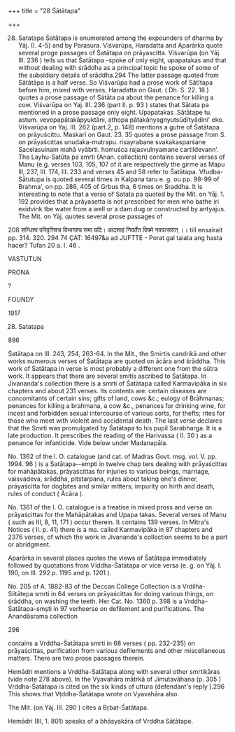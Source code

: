 +++
title = "28 Śātātapa"

+++

28. Satatapa Śatātapa is enumerated among the expounders of dharma by Yāj. (I. 4-5) and by Parasura. Viśvarūpa, Haradatta and Aparārka quote several proge passages of Śatātapa on prāyascitta. Viśvarūpa (on Yāj. III. 236 ) tells us that Śatātapa -spoke of only eight, upapatakas and that without dealing with śrāddha as a principal topic he spoke of some of the subsidiary details of srāddha.294 The latter passage quoted from Sātātāpa is a half verse. So Viśvarūpa had a prose work of Sātītapa before him, mixed with verses, Haradatta on Gaut. ( Dh. S. 22. 18 ) quotes a prose passage of Sātāta pa about the penance for killing a cow. Viśvarūpa on Yaj. III. 236 (part II. p. 93 ) states that Sātata pa mentioned in a prose passage only eight. Upapatakas .Sātātape tu. astum. vevopapātakāpyuktāni, athopa pātakānyagnyutsūdītyādini' eko. Viśvarūpa on Yaj. III. 262 (part.2, p. 148) mentions a gutre of Śatātapa on prāyuścittu. Maskarī on Gaut. 23. 35 quotes a prose passage from S. on prāyaścıttas unudaka-mutrapu. risayrabane svakakasparśane Sacelasuinam mahā vyābrti. homuśca rajasvulnyamane cartildevann'. The Layhu-Satūta pa smrti (Anan. collection) contains several verses of Manu (e.g. verses 103, 105, 107 of it are respectively the girme as Mapu Ill, 237, III. 174, III. 233 and verses 45 and 58 refer to Śatātapa. Vfudba-Sātutupa is quoted several times in Kalpana taru e. g. ou pp. 98-99 of Brahma', on pp. 286, 405 of Grbus tha, 6 times on Sraddha. It is interesting to note that a verse of Satata pa quoted by the Mit. on Yāj. 1. 192 provides that a prāyasetta is not prescribed for men who bathe iri exidvink tbe water from a well or a dam dug or constructed by antyajus. The Mit. on Yāj. quotes several prose passages of 

208 सन्धिश्व परिवृत्तिश्च विभागश्च समा यदि। आदशाहं निवर्तेत विषमे नववत्सरात् ।। till ensairait pp. 314. 320. 294 74 ÇAT: 16497&a ad JUFTTE - Porat gal taiata ang hasta hacer? Tufan 20 a. I. 46 . 

VASTUTUN 

PRONA 

? 

FOUNDY 

1917 

28. Satatapa 

896 

Śatātapa on III. 243, 254, 263-64. In the Mit., the Smirtis candrikā and other works numerous verses of Śatātapa are quoted on ācāra and śrāddha. This work of Śatātapa in verse is most probably a different one from the sūtra work. It appears that there are several smitis ascribed to Śatātapa. In Jivananda's collection there is a smrti of Śatātapa called Karmavipāka in six chapters and about 231 verses. Its contents are: certain diseases are concomitants of certain sins; gifts of land, cows &c.; eulogy of Brāhmanas; penances for killing a brahmana, a cow &c., penances for drinking wine, for incest and forbidden sexual intercourse of various sorts, for thefts; rites for those who meet with violent and accidental death. The last verse declares that the Smrti was promulgated by Śatātapa to his pupil Sarabharga. It is a late production. It prescribes the reading of the Harivassa ( II. 30 ) as a penance for infanticide. Vide below under Madanapāla. 

No. 1362 of the I. O. catalogue (and cat. of Madras Govt. msg. vol. V. pp. 1994. 96 ) is a Śatātapa--empti in twelve chap ters dealing with prāyaścittas for mahāpātakas, prāyaścittas for injuries to various beings, marriage, vaisvadeva, srāddha, pitstarpana, rules about taking one's dinner, prāyaścitta for dogbites and similar mitters; impurity on hirth and death, rules of conduct ( Ācāra ). 

No. 1361 of the I. O. catalogue is a treatise in mixed pross and verse on prāyaścittas for the Mahāpātakas and Upapa takas. Several verses of Manu ( such as III, 8, 11, 171 ) occur therein. It contains 139 verses. In Mitra's Notices ( II. p. 41) there is a ms. called Karmavipāka in 87 chapters and 2376 verses, of which the work in Jivananda's collection seems to be a part or abridgment. 

Aparārka in several places quotes the views of Śatātapa immediately followed by quotations from Vīddha-Śatātapa or vice versa (e. g. on Yāj. I. 190, on III. 292 p. 1195 and p. 1201 ). 

No. 205 of A. 1882-83 of the Deccan College Collection is a Vrdilha-Siitātepa smrti in 64 verses on prāyaścittas for doing various things, on śrāddha, on washing the teeth. Her Cat. No. 1360 p. 398 is a Vrddha-Śatātapa-smști in 97 verheerse on defilement and purifications. The Anandāsrama collection 

296 



contains a Vrddha-Śatātapa smrti in 68 verses ( pp. 232-235) on prāyaścittas, purification from various defilements and other miscellaneous matters. There are two prose passages therein. 

Hemādri mentions a Vrddha-Satātapa along with several other smrtikāras (vide note 278 above). In the Vyavahāra mātrkā of Jimutavāhana (p. 305 ) Vrddha-Śatātapa is cited on the six kinds of uttura (defendant's reply ).296 This shows that Vṭddha-Śatātapa wrote on Vyavahāra also. 

The Mit. (on Yāj. III. 290 ) cites a Bṛbat-Śatātapa. 

Hemādri (III, 1. 801) speaks of a bhāsyakāra of Vrddha Sātātape. 
